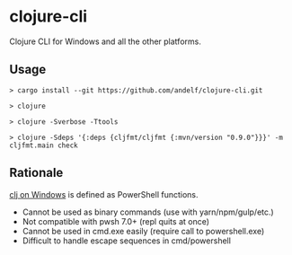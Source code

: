# clojure-cli

Clojure CLI for Windows and all the other platforms.

## Usage

```console
> cargo install --git https://github.com/andelf/clojure-cli.git

> clojure

> clojure -Sverbose -Ttools

> clojure -Sdeps '{:deps {cljfmt/cljfmt {:mvn/version "0.9.0"}}}' -m cljfmt.main check
```

## Rationale

[clj on Windows](https://github.com/clojure/tools.deps.alpha/wiki/clj-on-Windows) is defined as PowerShell functions.

- Cannot be used as binary commands (use with yarn/npm/gulp/etc.)
- Not compatible with pwsh 7.0+ (repl quits at once)
- Cannot be used in cmd.exe easily (require call to powershell.exe)
- Difficult to handle escape sequences in cmd/powershell
